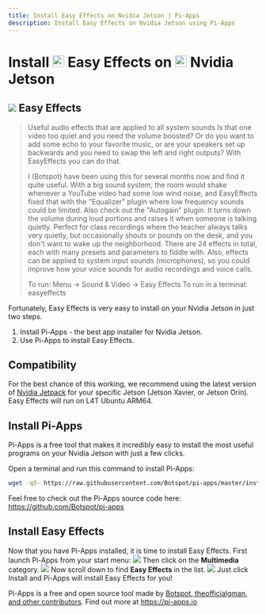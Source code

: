 ```yaml
---
title: Install Easy Effects on Nvidia Jetson | Pi-Apps
description: Install Easy Effects on Nvidia Jetson using Pi-Apps
---
```

<div class="simple-install-content content">

# Install <img src="/img/app-icons/Easy Effects/icon-64.png" height=24> Easy Effects on <img src=/img/other-icons/nvidia-icon.svg height=24> Nvidia Jetson

## <img src="/img/app-icons/Easy Effects/icon-64.png"> Easy Effects
> Useful audio effects that are applied to all system sounds
> Is that one video too quiet and you need the volume boosted? Or do you want to add some echo to your favorite music, or are your speakers set up backwards and you need to swap the left and right outputs?
> With EasyEffects you can do that.
> 
> I (Botspot) have been using this for several months now and find it quite useful.
> With a big sound system, the room would shake whenever a YouTube video had some low wind noise, and EasyEffects fixed that with the "Equalizer" plugin where low frequency sounds could be limited.
> Also check out the "Autogain" plugin. It turns down the volume during loud portions and raises it when someone is talking quietly. Perfect for class recordings where the teacher always talks very quietly, but occasionally shouts or pounds on the desk, and you don't want to wake up the neighborhood.
> There are 24 effects in total, each with many presets and parameters to fiddle with. Also, effects can be applied to system input sounds (microphones), so you could improve how your voice sounds for audio recordings and voice calls.
> 
> To run: Menu -> Sound & Video -> Easy Effects
> To run in a terminal: easyeffects

Fortunately, Easy Effects is very easy to install on your Nvidia Jetson in just two steps.
1. Install Pi-Apps - the best app installer for Nvidia Jetson.
2. Use Pi-Apps to install Easy Effects.
</div>
<div class="simple-install-content content">

## Compatibility
For the best chance of this working, we recommend using the latest version of [Nvidia Jetpack](https://developer.nvidia.com/embedded/jetpack-archive) for your specific Jetson (Jetson Xavier, or Jetson Orin).
Easy Effects will run on L4T Ubuntu ARM64.
</div>
<div class="simple-install-content content">

## Install Pi-Apps

Pi-Apps is a free tool that makes it incredibly easy to install the most useful programs on your Nvidia Jetson with just a few clicks.

Open a terminal and run this command to install Pi-Apps:
```bash
wget -qO- https://raw.githubusercontent.com/Botspot/pi-apps/master/install | bash
```
Feel free to check out the Pi-Apps source code here: https://github.com/Botspot/pi-apps
</div>
<div class="simple-install-content content">

## Install Easy Effects

Now that you have Pi-Apps installed, it is time to install Easy Effects.
First launch Pi-Apps from your start menu:
<img src="/img/start-menu.png">
Then click on the <b>Multimedia</b> category.
<img src="/img/category-selections/Multimedia.png">
Now scroll down to find <b>Easy Effects</b> in the list.
<img src="/img/app-icons/Easy Effects/app-selection.png">
Just click Install and Pi-Apps will install Easy Effects for you!
</div>
<div class="simple-install-content content">

Pi-Apps is a free and open source tool made by [Botspot, theofficialgman, and other contributors](/about/#contributors). Find out more at https://pi-apps.io
</div>

